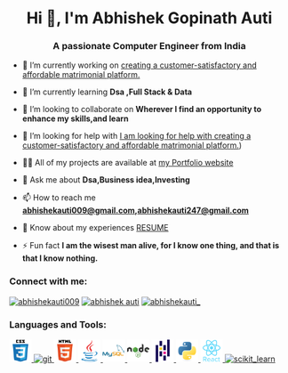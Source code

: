 <h1 align="center">Hi 👋, I'm Abhishek Gopinath Auti</h1>
<h3 align="center">A passionate Computer Engineer from India</h3>

- 🔭 I’m currently working on [creating a customer-satisfactory and affordable matrimonial platform.](https://solemates-foryou.vercel.app)

- 🌱 I’m currently learning **Dsa ,Full Stack & Data**

- 👯 I’m looking to collaborate on **Wherever I find an opportunity to enhance my skills,and learn**

- 🤝 I’m looking for help with [I am looking for help with creating a customer-satisfactory and affordable matrimonial platform.](https://solemates-foryou.vercel.app))

- 👨‍💻 All of my projects are available at [my Portfolio website](https://main--abhishekauti.netlify.app)

- 💬 Ask me about **Dsa,Business idea,Investing**

- 📫 How to reach me **abhishekauti009@gmail.com,abhishekauti247@gmail.com**

- 📄 Know about my experiences [RESUME](https://drive.google.com/file/d/1Ec58lQj4talumAhh3Snkt-Tm-2xbQrjp/view?usp=sharing)

- ⚡ Fun fact **I am the wisest man alive, for I know one thing, and that is that I know nothing.**

<h3 align="left">Connect with me:</h3>
<p align="left">
<a href="https://twitter.com/abhishekauti009" target="blank"><img align="center" src="https://raw.githubusercontent.com/rahuldkjain/github-profile-readme-generator/master/src/images/icons/Social/twitter.svg" alt="abhishekauti009" height="30" width="40" /></a>
<a href="https://linkedin.com/in/abhishek auti" target="blank"><img align="center" src="https://raw.githubusercontent.com/rahuldkjain/github-profile-readme-generator/master/src/images/icons/Social/linked-in-alt.svg" alt="abhishek auti" height="30" width="40" /></a>
<a href="https://instagram.com/abhishekauti_" target="blank"><img align="center" src="https://raw.githubusercontent.com/rahuldkjain/github-profile-readme-generator/master/src/images/icons/Social/instagram.svg" alt="abhishekauti_" height="30" width="40" /></a>
</p>

<h3 align="left">Languages and Tools:</h3>
<p align="left"> <a href="https://www.w3schools.com/css/" target="_blank" rel="noreferrer"> <img src="https://raw.githubusercontent.com/devicons/devicon/master/icons/css3/css3-original-wordmark.svg" alt="css3" width="40" height="40"/> </a> <a href="https://git-scm.com/" target="_blank" rel="noreferrer"> <img src="https://www.vectorlogo.zone/logos/git-scm/git-scm-icon.svg" alt="git" width="40" height="40"/> </a> <a href="https://www.w3.org/html/" target="_blank" rel="noreferrer"> <img src="https://raw.githubusercontent.com/devicons/devicon/master/icons/html5/html5-original-wordmark.svg" alt="html5" width="40" height="40"/> </a> <a href="https://www.java.com" target="_blank" rel="noreferrer"> <img src="https://raw.githubusercontent.com/devicons/devicon/master/icons/java/java-original.svg" alt="java" width="40" height="40"/> </a> <a href="https://www.mysql.com/" target="_blank" rel="noreferrer"> <img src="https://raw.githubusercontent.com/devicons/devicon/master/icons/mysql/mysql-original-wordmark.svg" alt="mysql" width="40" height="40"/> </a> <a href="https://nodejs.org" target="_blank" rel="noreferrer"> <img src="https://raw.githubusercontent.com/devicons/devicon/master/icons/nodejs/nodejs-original-wordmark.svg" alt="nodejs" width="40" height="40"/> </a> <a href="https://pandas.pydata.org/" target="_blank" rel="noreferrer"> <img src="https://raw.githubusercontent.com/devicons/devicon/2ae2a900d2f041da66e950e4d48052658d850630/icons/pandas/pandas-original.svg" alt="pandas" width="40" height="40"/> </a> <a href="https://www.python.org" target="_blank" rel="noreferrer"> <img src="https://raw.githubusercontent.com/devicons/devicon/master/icons/python/python-original.svg" alt="python" width="40" height="40"/> </a> <a href="https://reactjs.org/" target="_blank" rel="noreferrer"> <img src="https://raw.githubusercontent.com/devicons/devicon/master/icons/react/react-original-wordmark.svg" alt="react" width="40" height="40"/> </a> <a href="https://scikit-learn.org/" target="_blank" rel="noreferrer"> <img src="https://upload.wikimedia.org/wikipedia/commons/0/05/Scikit_learn_logo_small.svg" alt="scikit_learn" width="40" height="40"/> </a> </p>
